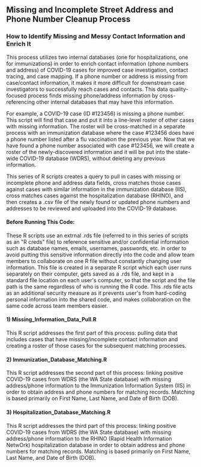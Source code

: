 ##  Missing and Incomplete Street Address and Phone Number Cleanup Process ##
### How to Identify Missing and Messy Contact Information and Enrich It
This process utilizes two internal databases (one for hospitalizations, one for immunizations) in order to enrich
contact information (phone numbers and address) of COVID-19 cases for improved case investigation, contact tracing, and case mapping. 
If a phone number or address is missing from case/contact information, it makes it more difficult for downstream case investigators to
successfully reach cases and contacts. This data quality-focused process finds missing phone/address information by cross-referencing other internal databases
that may have this information.

For example, a COVID-19 case (ID #123456) is missing a phone number. This script will find that case and put it into a line-level roster of other cases with 
missing information. The roster will be cross-matched in a separate process with an immunization database where the case #123456 does have a phone number 
listed after a flu vaccination the previous year. Now that we have found a phone number associated with case #123456, we will create a roster 
of the newly-discovered information and it will be put into the state-wide COVID-19 database (WDRS), without deleting any previous information. 

This series of R scripts creates a query to pull in cases with missing or incomplete phone and address data fields, cross matches those cases against cases with 
similar information in the immunization database (IIS), cross matches cases against the hospitalization database (RHINO), and then creates a .csv file of the 
newly found or updated phone numbers and addresses to be reviewed and uploaded into the COVID-19 database. 

#### Before Running This Code:
These R scripts use an extrnal .rds file (referred to in this series of scripts as an "R creds" file) to reference sensitive and/or confidential information such as database names, emails, usernames, passwords, etc. in order to avoid putting this sensitive information directly into the code and allow team members to collaborate on one R file without constantly changing user information. 
This file is created in a separate R script which each user runs separately on their computer, gets saved as a .rds file, and kept in a standard file location on each user's computer, so that the script and the file path is the same regardless of who is running the R code. 
This .rds file acts as an additional security measure as it prevents user's from hard-coding personal information into the shared code, and makes collaboration on the same code across team members easier.


#### 1) Missing_Information_Data_Pull.R
This R script addresses the first part of this process: pulling data that includes cases that have missing/incomplete
contact information and creating a roster of those cases for the subsequent matching processes. 

#### 2) Immunization_Database_Matching.R
This R script addresses the second part of this process: linking positive COVID-19 cases from WDRS (the WA State database) 
with missing address/phone information to the Immunization Information System (IIS) in order to obtain address and phone numbers 
for matching records. Matching is based primarily on First Name, Last Name, and Date of Birth (DOB).

#### 3) Hospitalization_Database_Matching.R
This R script addresses the third part of this process: linking positive COVID-19 cases from WDRS (the WA State database) 
with missing address/phone information to the RHINO (Rapid Health Information NetwOrk) hospitalization database in order to obtain address and phone numbers 
for matching records. Matching is based primarily on First Name, Last Name, and Date of Birth (DOB).
